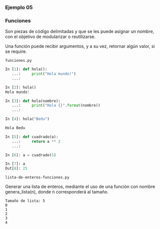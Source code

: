 ### Ejemplo 05

### Funciones

Son piezas de código delimitadas y que se les puede asignar un nombre, con el objetivo de modularizar o reutilizarse.

Una función puede recibir argumentos, y a su vez, retornar algún valor, si se require.

`funciones.py`
```python
In [1]: def hola(): 
   ...:     print("Hola mundo!") 
   ...:   

In [2]: hola() 
Hola mundo!

In [3]: def hola(nombre): 
   ...:     print("Hola {}".format(nombre)) 
   ...:

In [4]: hola("Bedu") 

Hola Bedu

In [5]: def cuadrado(a): 
   ...:     return a ** 2 
   ...:                                                                                                     

In [6]: a = cuadrado(5)                                                                                     

In [7]: a                                                                                                   
Out[8]: 25
```

`lista-de-enteros-funciones.py`

Generar una lista de enteros, mediante el uso de una función con nombre genera_lista(n), donde n corresponderá al tamaño.

```
Tamaño de lista: 5
0
1
2
3
4
```